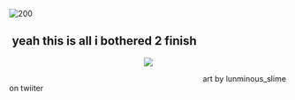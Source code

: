 ![200](https://github.com/TAURTlS/TAURTlS/assets/164212085/2b8b6313-659e-4a66-b646-7c324fe3609c)


## ‎ ‎ ‎ ‎ ‎ ‎ ‎ ‎ ‎ ‎ ‎ ‎ ‎ ‎ ‎ ‎ ‎ ‎ ‎‎ ‎ ‎ ‎ ‎ ‎‎‎ ‎  ‎  ‎ ‎ ‎  ‎ ‎ ‎ ‎ ‎ ‎ ‎ ‎ ‎  ‎ ‎ ‎ ‎ ‎ ‎ ‎ ‎ yeah this is all i bothered 2 finish
<p align="center">
  <img src="https://private-user-images.githubusercontent.com/170719355/347176590-bf196c5b-d8e4-4528-8ddb-e8520273fe5f.png?jwt=eyJhbGciOiJIUzI1NiIsInR5cCI6IkpXVCJ9.eyJpc3MiOiJnaXRodWIuY29tIiwiYXVkIjoicmF3LmdpdGh1YnVzZXJjb250ZW50LmNvbSIsImtleSI6ImtleTUiLCJleHAiOjE3MjA1Njc5OTUsIm5iZiI6MTcyMDU2NzY5NSwicGF0aCI6Ii8xNzA3MTkzNTUvMzQ3MTc2NTkwLWJmMTk2YzViLWQ4ZTQtNDUyOC04ZGRiLWU4NTIwMjczZmU1Zi5wbmc_WC1BbXotQWxnb3JpdGhtPUFXUzQtSE1BQy1TSEEyNTYmWC1BbXotQ3JlZGVudGlhbD1BS0lBVkNPRFlMU0E1M1BRSzRaQSUyRjIwMjQwNzA5JTJGdXMtZWFzdC0xJTJGczMlMkZhd3M0X3JlcXVlc3QmWC1BbXotRGF0ZT0yMDI0MDcwOVQyMzI4MTVaJlgtQW16LUV4cGlyZXM9MzAwJlgtQW16LVNpZ25hdHVyZT1hNGNhOGZhMWVmMThlMTExNWJmMWQ4YjRjNGY2Y2YzYWNjYjYxNzAzMTc2NmQ0MDllYWEyNWVmMzEyZTU1OGE4JlgtQW16LVNpZ25lZEhlYWRlcnM9aG9zdCZhY3Rvcl9pZD0wJmtleV9pZD0wJnJlcG9faWQ9MCJ9.xw0xVcOHjhV6wXi6PZB7Wyy0Mg6Ml9PCk1npkdr-eBQ"/>
</p>‎ ‎ ‎‎‎ ‎  ‎  ‎ ‎ ‎  ‎ ‎ ‎ ‎ ‎
‎ ‎ ‎ ‎ ‎ ‎ ‎ ‎ ‎ ‎ ‎ ‎ ‎ ‎ ‎ ‎ ‎ ‎ ‎‎ ‎ ‎ ‎ ‎ ‎‎‎ ‎  ‎  ‎ ‎ ‎  ‎ ‎ ‎ ‎ ‎ ‎ ‎ ‎ ‎ ‎ ‎ ‎‎‎ ‎  ‎  ‎ ‎ ‎  ‎ ‎ ‎ ‎‎ ‎ ‎‎‎ ‎  ‎  ‎ ‎ ‎  ‎ ‎ ‎ ‎ ‎ ‎ ‎ ‎ ‎ ‎ ‎  ‎ ‎ ‎ ‎ ‎  ‎ ‎ ‎ art by lunminous_slime on twiiter‎
